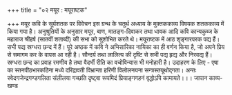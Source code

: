 +++
title = "०२ मयूर : मयूराष्टक"

+++
मयूर कवि के सूर्यशतक पर विवेचन इस ग्रन्थ के चतुर्थ अध्याय के मुक्तककाव्य विषयक शतककाव्य में किया गया है। अनुश्रुतियों के अनुसार मयूर, बाण, मातङ्ग-दिवाकर तथा धावक आदि कवि कान्यकुब्ज के महाराज श्रीहर्ष (सातवीं शताब्दी) की सभा को सुशोभित करते थे।
मयूराष्टक में आठ शृङ्गारपरक पद्य हैं। सभी पद्य स्रग्धरा छन्द में हैं। पूरे अष्ठक में कवि ने अभिसारिका नायिका का ही वर्णन किया है, जो अपने प्रिय से समागम कर के वापस आ रही है। सौन्दर्य तथा लालित्य की दृष्टि से सभी पद्य हृद्य और निरवद्य हैं। स्रग्धरा छन्द का प्रवाह रमणीय है तथा वैदर्भी रीति का वचोविन्यास भी मनोहारी है। उदाहरण के लिए -
एषा का स्तनपीठभारकठिना मध्ये दरिद्रावती विभ्रान्ता हरिणी विलोलनयना सन्त्रस्तयूथोद्गता। अन्तः स्वेदगजेन्द्रगण्डगलिता संलीलया गच्छति दृष्ट्वा रूपमिदं प्रियाङ्गगहनं वृद्धोऽपि कामायते।।।
जापान
काव्य-खण्ड